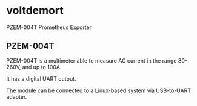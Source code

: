 # voltdemort
PZEM-004T Prometheus Exporter

## PZEM-004T
PZEM-004T is a multimeter able to measure AC current in the range 80-260V, and up to 100A.

It has a digital UART output.

The module can be connected to a Linux-based system via USB-to-UART adapter.
